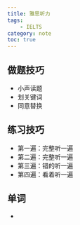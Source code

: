 ```yaml
---
title: 雅思听力
tags:
    - IELTS
category: note
toc: true
---
```

## 做题技巧

* 小声读题
* 划关键词
* 同意替换

## 练习技巧

* 第一遍：完整听一遍
* 第二遍：完整听一遍
* 第三遍：错的听一遍
* 第四遍：看着听一遍

## 单词

*
